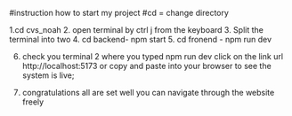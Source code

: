 
#instruction how to start my project
#cd = change directory

1.cd  cvs_noah
2. open terminal by ctrl j from the keyboard
3. Split the terminal into two
4. cd backend- npm start
5. cd fronend - npm run dev

6. check you terminal 2 where you typed npm run dev
click on the link url http://localhost:5173
or copy and paste into your browser to see the system is live;

7. congratulations all are set well you can navigate through the website freely